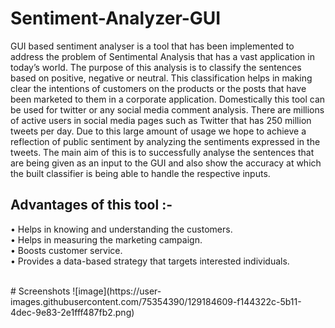 # Sentiment-Analyzer-GUI
<p>GUI based sentiment analyser is a tool that has been implemented to address the problem of Sentimental Analysis that has a vast application in today’s world. The purpose of this analysis is to classify the sentences based on positive, negative or neutral. This classification helps in making clear the intentions of customers on the products or the posts that have been marketed to them in a corporate application. Domestically this tool can be used for twitter or any social media comment analysis. There are millions of active users in social media pages such as Twitter that has 250 million tweets per day. Due to this large amount of usage we hope to achieve a reflection of public sentiment by analyzing the sentiments expressed in the tweets.
The main aim of this is to successfully analyse the sentences that are being given as an input to the GUI and also show the accuracy at which the built classifier is being able to handle the respective inputs.
<h2>Advantages of this tool :-</h2>
• Helps in knowing and understanding the customers.<br>
• Helps in measuring the marketing campaign.<br>
• Boosts customer service.<br>
• Provides a data-based strategy that targets interested individuals.</p><br>
# Screenshots 
![image](https://user-images.githubusercontent.com/75354390/129184609-f144322c-5b11-4dec-9e83-2e1fff487fb2.png)
